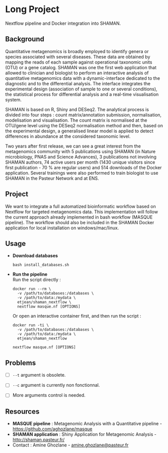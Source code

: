 # Long Project
Nextflow pipeline and Docker integration into SHAMAN.

## Background
Quantitative metagenomics is broadly employed to identify genera or species associated with several diseases. These data are obtained by mapping the reads of each sample against operational taxonomic units (OTU) or a gene catalog. SHAMAN was one the first web application that allowed to clinician and biologist to perform an interactive analysis of quantitative metagenomics data with a dynamic-interface dedicated to the diagnostic and to the differential analysis. The interface integrates the experimental design (association of sample to one or several conditions), the statistical process for differential analysis and a real-time visualisation system.  

SHAMAN is based on R, Shiny and DESeq2. The analytical process is divided into four steps : count matrix/annotation submission, normalisation, modelisation and visualisation. The count matrix is normalised at the OTU/gene level using the DESeq2 normalisation method and then, based on the experimental design, a generalised linear model is applied to detect differences in abundance at the considered taxonomic level.  

Two years after first release, we can see a great interest from the metagenomics community with 5 publications using SHAMAN (in Nature microbiology, PNAS and Science Advances), 3 publications not involving SHAMAN authors, 74 active users per month (1430 unique visitors since first publication - 70 % are regular users) and 514 downloads of the Docker application. Several trainings were also performed to train biologist to use SHAMAN in the Pasteur Network and at ENS.  

## Project
We want to integrate a full automatized bioinformatic workflow based on Nextflow for targeted metagenomics data. This implementation will follow the current approach already implemented in bash workflow (MASQUE pipeline). The workflow should also be included in the SHAMAN Docker application for local installation on windows/mac/linux.  

## Usage
- **Download databases** 
  ```
  bash install_databases.sh
  ```

- **Run the pipeline**  
  Run the script directly :
  ```
  docker run --rm \
  	-v /path/to/databases:/databases \
  	-v /path/to/data:/mydata \
  	etjean/shaman_nextflow \
  	nextflow masque.nf [OPTIONS]
  ```
  Or open an interactive container first, and then run the script :
  ```
  docker run -ti \
  	-v /path/to/databases:/databases \
  	-v /path/to/data:/mydata \
  	etjean/shaman_nextflow
  
  nextflow masque.nf [OPTIONS]
  ```

## Problems
- [ ] `--t` argument is obsolete.
- [ ] `--c` argument is currently non fonctionnal.
- [ ] More arguments control is needed.


## Resources
- **MASQUE pipeline** : Metagenomic Analysis with a Quantitative pipeline - <https://github.com/aghozlane/masque>  
- **SHAMAN application** : Shiny Application for Metagenomic Analysis - <http://shaman.pasteur.fr/>  
- Contact : Amine Ghozlane - amine.ghozlane@pasteur.fr  
